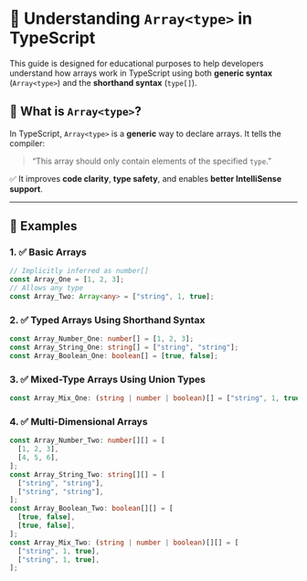 # 📘 Understanding `Array<type>` in TypeScript

This guide is designed for educational purposes to help developers understand how arrays work in TypeScript using both **generic syntax** (`Array<type>`) and the **shorthand syntax** (`type[]`).

## 🔹 What is `Array<type>`?

In TypeScript, `Array<type>` is a **generic** way to declare arrays. It tells the compiler:

> “This array should only contain elements of the specified `type`.”

✅ It improves **code clarity**, **type safety**, and enables **better IntelliSense support**.

---

## 🧪 Examples

### 1. ✅ Basic Arrays

```ts
// Implicitly inferred as number[]
const Array_One = [1, 2, 3];
// Allows any type
const Array_Two: Array<any> = ["string", 1, true];
```

### 2. ✅ Typed Arrays Using Shorthand Syntax

```ts
const Array_Number_One: number[] = [1, 2, 3];
const Array_String_One: string[] = ["string", "string"];
const Array_Boolean_One: boolean[] = [true, false];
```

### 3. ✅ Mixed-Type Arrays Using Union Types

```ts
const Array_Mix_One: (string | number | boolean)[] = ["string", 1, true];
```

### 4. ✅ Multi-Dimensional Arrays

```ts
const Array_Number_Two: number[][] = [
  [1, 2, 3],
  [4, 5, 6],
];
const Array_String_Two: string[][] = [
  ["string", "string"],
  ["string", "string"],
];
const Array_Boolean_Two: boolean[][] = [
  [true, false],
  [true, false],
];
const Array_Mix_Two: (string | number | boolean)[][] = [
  ["string", 1, true],
  ["string", 1, true],
];
```
